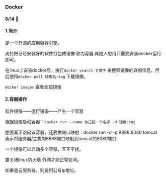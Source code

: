 ### Docker

#### 6/14   :bullettrain_front:

#### 1.简介

是一个开源的应用容器引擎。

支持把已经安装好的软件打包成镜像  称为容器  其他人想用只需要安装docker运行即可。

在linux上安装docker后，执行`docker search 关键字` 来搜索镜像的详细信息。然后使用`docker pull 镜像名:tag` 下载镜像。

`docker images` 查看全部镜像

#### 2.容器操作

软件镜像——运行镜像——产生一个容器

根据镜像启动容器：`docker run --name 自己起一个名字 -d 镜像:tag`

想要真正访问该容器，还要做端口映射：docker run -d -p 8888:8080 tomcat  表示将服务器/主机的8888端口映射到tomcat的8080端口

一个镜像可以启动多个容器，互不干扰。

要关闭linux防火墙 外网才能正常访问。

如果是云服务器，则要用公有ip地址。























